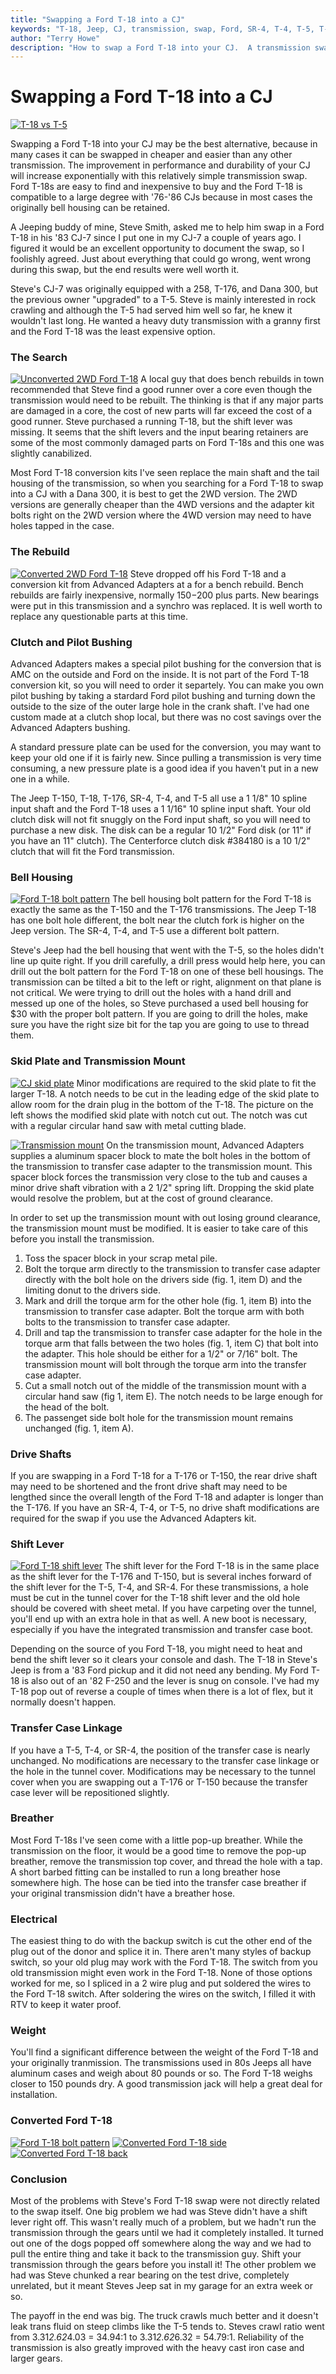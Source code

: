 ```yaml
---
title: "Swapping a Ford T-18 into a CJ"
keywords: "T-18, Jeep, CJ, transmission, swap, Ford, SR-4, T-4, T-5, T-176"
author: "Terry Howe"
description: "How to swap a Ford T-18 into your CJ.  A transmission swap may be the best upgrade you could do for your Jeep."
---
```

# Swapping a Ford T-18 into a CJ

[![T-18 vs T-5](../../../img/transmission/updates/fordt18/fordt18t5_.jpg)](../../../img/transmission/updates/fordt18/fordt18t5.jpg) 

Swapping a Ford T-18 into your CJ may be the best alternative, because in many cases it can be swapped in cheaper and easier than any other transmission. The improvement in performance and durability of your CJ will increase exponentially with this relatively simple transmission swap. Ford T-18s are easy to find and inexpensive to buy and the Ford T-18 is compatible to a large degree with '76-'86 CJs because in most cases the originally bell housing can be retained.

A Jeeping buddy of mine, Steve Smith, asked me to help him swap in a Ford T-18 in his '83 CJ-7 since I put one in my CJ-7 a couple of years ago. I figured it would be an excellent opportunity to document the swap, so I foolishly agreed. Just about everything that could go wrong, went wrong during this swap, but the end results were well worth it.

Steve's CJ-7 was originally equipped with a 258, T-176, and Dana 300, but the previous owner "upgraded" to a T-5. Steve is mainly interested in rock crawling and although the T-5 had served him well so far, he knew it wouldn't last long. He wanted a heavy duty transmission with a granny first and the Ford T-18 was the least expensive option.

### The Search

[![Unconverted 2WD Ford T-18](../../../img/transmission/updates/fordt18/ford2wdt18_.jpg)](../../../img/transmission/updates/fordt18/ford2wdt18.jpg) A local guy that does bench rebuilds in town recommended that Steve find a good runner over a core even though the transmission would need to be rebuilt. The thinking is that if any major parts are damaged in a core, the cost of new parts will far exceed the cost of a good runner. Steve purchased a running T-18, but the shift lever was missing. It seems that the shift levers and the input bearing retainers are some of the most commonly damaged parts on Ford T-18s and this one was slightly canabilized.

Most Ford T-18 conversion kits I've seen replace the main shaft and the tail housing of the transmission, so when you searching for a Ford T-18 to swap into a CJ with a Dana 300, it is best to get the 2WD version. The 2WD versions are generally cheaper than the 4WD versions and the adapter kit bolts right on the 2WD version where the 4WD version may need to have holes tapped in the case.

### The Rebuild

[![Converted 2WD Ford T-18](../../../img/transmission/updates/fordt18/fordt18d300_.jpg)](../../../img/transmission/updates/fordt18/fordt18d300.jpg) Steve dropped off his Ford T-18 and a conversion kit from Advanced Adapters at a for a bench rebuild. Bench rebuilds are fairly inexpensive, normally $150-$200 plus parts. New bearings were put in this transmission and a synchro was replaced. It is well worth to replace any questionable parts at this time.

### Clutch and Pilot Bushing

Advanced Adapters makes a special pilot bushing for the conversion that is AMC on the outside and Ford on the inside. It is not part of the Ford T-18 conversion kit, so you will need to order it separtely. You can make you own pilot bushing by taking a stardard Ford pilot bushing and turning down the outside to the size of the outer large hole in the crank shaft. I've had one custom made at a clutch shop local, but there was no cost savings over the Advanced Adapters bushing.

A standard pressure plate can be used for the conversion, you may want to keep your old one if it is fairly new. Since pulling a transmission is very time consuming, a new pressure plate is a good idea if you haven't put in a new one in a while.

The Jeep T-150, T-18, T-176, SR-4, T-4, and T-5 all use a 1 1/8" 10 spline input shaft and the Ford T-18 uses a 1 1/16" 10 spline input shaft. Your old clutch disk will not fit snuggly on the Ford input shaft, so you will need to purchase a new disk. The disk can be a regular 10 1/2" Ford disk (or 11" if you have an 11" clutch). The Centerforce clutch disk #384180 is a 10 1/2" clutch that will fit the Ford transmission.

### Bell Housing

[![Ford T-18 bolt pattern](../../../img/transmission/updates/ft18f_.jpg)](../../../img/transmission/updates/ft18f.jpg) The bell housing bolt pattern for the Ford T-18 is exactly the same as the T-150 and the T-176 transmissions. The Jeep T-18 has one bolt hole different, the bolt near the clutch fork is higher on the Jeep version. The SR-4, T-4, and T-5 use a different bolt pattern.

Steve's Jeep had the bell housing that went with the T-5, so the holes didn't line up quite right. If you drill carefully, a drill press would help here, you can drill out the bolt pattern for the Ford T-18 on one of these bell housings. The transmission can be tilted a bit to the left or right, alignment on that plane is not critical. We were trying to drill out the holes with a hand drill and messed up one of the holes, so Steve purchased a used bell housing for $30 with the proper bolt pattern. If you are going to drill the holes, make sure you have the right size bit for the tap you are going to use to thread them.

### Skid Plate and Transmission Mount

[![CJ skid plate](../../../img/transmission/updates/fordt18/cjskidplate_.jpg)](../../../img/transmission/updates/fordt18/cjskidplate.jpg) Minor modifications are required to the skid plate to fit the larger T-18. A notch needs to be cut in the leading edge of the skid plate to allow room for the drain plug in the bottom of the T-18. The picture on the left shows the modified skid plate with notch cut out. The notch was cut with a regular circular hand saw with metal cutting blade.

[![Transmission mount](../../../img/transmission/updates/tmount_.jpg)](../../../img/transmission/updates/tmount.jpg) On the transmission mount, Advanced Adapters supplies a aluminum spacer block to mate the bolt holes in the bottom of the transmission to transfer case adapter to the transmission mount. This spacer block forces the transmission very close to the tub and causes a minor drive shaft vibration with a 2 1/2" spring lift. Dropping the skid plate would resolve the problem, but at the cost of ground clearance.

In order to set up the transmission mount with out losing ground clearance, the transmission mount must be modified. It is easier to take care of this before you install the transmission. 

  1. Toss the spacer block in your scrap metal pile.
  2. Bolt the torque arm directly to the transmission to transfer case adapter directly with the bolt hole on the drivers side (fig. 1, item D) and the limiting donut to the drivers side.
  3. Mark and drill the torque arm for the other hole (fig. 1, item B) into the transmission to transfer case adapter. Bolt the torque arm with both bolts to the transmission to transfer case adapter.
  4. Drill and tap the transmission to transfer case adapter for the hole in the torque arm that falls between the two holes (fig. 1, item C) that bolt into the adapter. This hole should be either for a 1/2" or 7/16" bolt. The transmission mount will bolt through the torque arm into the transfer case adapter.
  5. Cut a small notch out of the middle of the transmission mount with a circular hand saw (fig 1, item E). The notch needs to be large enough for the head of the bolt.
  6. The passenget side bolt hole for the transmission mount remains unchanged (fig. 1, item A).

### Drive Shafts

If you are swapping in a Ford T-18 for a T-176 or T-150, the rear drive shaft may need to be shortened and the front drive shaft may need to be lengthed since the overall length of the Ford T-18 and adapter is longer than the T-176. If you have an SR-4, T-4, or T-5, no drive shaft modifications are required for the swap if you use the Advanced Adapters kit.

### Shift Lever

[![Ford T-18 shift lever](../../../img/transmission/updates/fordt18/fordt18cj_.jpg)](../../../img/transmission/updates/fordt18/fordt18cj.jpg) The shift lever for the Ford T-18 is in the same place as the shift lever for the T-176 and T-150, but is several inches forward of the shift lever for the T-5, T-4, and SR-4. For these transmissions, a hole must be cut in the tunnel cover for the T-18 shift lever and the old hole should be covered with sheet metal. If you have carpeting over the tunnel, you'll end up with an extra hole in that as well. A new boot is necessary, especially if you have the integrated transmission and transfer case boot.

Depending on the source of you Ford T-18, you might need to heat and bend the shift lever so it clears your console and dash. The T-18 in Steve's Jeep is from a '83 Ford pickup and it did not need any bending. My Ford T-18 is also out of an '82 F-250 and the lever is snug on console. I've had my T-18 pop out of reverse a couple of times when there is a lot of flex, but it normally doesn't happen.

### Transfer Case Linkage

If you have a T-5, T-4, or SR-4, the position of the transfer case is nearly unchanged. No modifications are necessary to the transfer case linkage or the hole in the tunnel cover. Modifications may be necessary to the tunnel cover when you are swapping out a T-176 or T-150 because the transfer case lever will be repositioned slightly.

### Breather

Most Ford T-18s I've seen come with a little pop-up breather. While the transmission on the floor, it would be a good time to remove the pop-up breather, remove the transmission top cover, and thread the hole with a tap. A short barbed fitting can be installed to run a long breather hose somewhere high. The hose can be tied into the transfer case breather if your original transmission didn't have a breather hose.

### Electrical

The easiest thing to do with the backup switch is cut the other end of the plug out of the donor and splice it in. There aren't many styles of backup switch, so your old plug may work with the Ford T-18. The switch from you old transmission might even work in the Ford T-18. None of those options worked for me, so I spliced in a 2 wire plug and put soldered the wires to the Ford T-18 switch. After soldering the wires on the switch, I filled it with RTV to keep it water proof.

### Weight

You'll find a significant difference between the weight of the Ford T-18 and your originally tranmission. The transmissions used in 80s Jeeps all have aluminum cases and weigh about 80 pounds or so. The Ford T-18 weighs closer to 150 pounds dry. A good transmission jack will help a great deal for installation.

### Converted Ford T-18

[![Ford T-18 bolt pattern](../../../img/transmission/updates/ft18f_.jpg)](../../../img/transmission/updates/ft18f.jpg) [![Converted Ford T-18 side](../../../img/transmission/updates/ft18s_.jpg)](../../../img/transmission/updates/ft18s.jpg) [![Converted Ford T-18 back](../../../img/transmission/updates/ft18b_.jpg)](../../../img/transmission/updates/ft18b.jpg) 

### Conclusion

Most of the problems with Steve's Ford T-18 swap were not directly related to the swap itself. One big problem we had was Steve didn't have a shift lever right off. This wasn't really much of a problem, but we hadn't run the transmission through the gears until we had it completely installed. It turned out one of the dogs popped off somewhere along the way and we had to pull the entire thing and take it back to the transmission guy. Shift your transmission through the gears before you install it! The other problem we had was Steve chunked a rear bearing on the test drive, completely unrelated, but it meant Steves Jeep sat in my garage for an extra week or so.

The payoff in the end was big. The truck crawls much better and it doesn't leak trans fluid on steep climbs like the T-5 tends to. Steves crawl ratio went from 3.31*2.62*4.03 = 34.94:1 to 3.31*2.62*6.32 = 54.79:1. Reliability of the transmission is also greatly improved with the heavy cast iron case and larger gears.